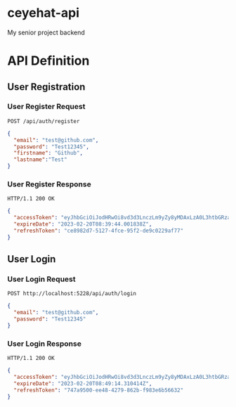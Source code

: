 # ceyehat-api
My senior project backend


# API Definition

## User Registration

### User Register Request
```http
POST /api/auth/register
```

```json
{
  "email": "test@github.com",
  "password": "Test12345",
  "firstname": "Github",
  "lastname":"Test"
}
```


### User Register Response
```http
HTTP/1.1 200 OK
```

```json
{
  "accessToken": "eyJhbGciOiJodHRwOi8vd3d3LnczLm9yZy8yMDAxLzA0L3htbGRzaWctbW9yZSNobWFjLXNoYTUxMiIsInR5cCI6IkpXVCJ9.eyJzdWIiOiI1NzQyMGQwMy1lOGIxLTRjOTctOTFkZC01ZTI3Mjk2YmFlNzEiLCJnaXZlbl9uYW1lIjoiR2l0aHViIiwiZmFtaWx5X25hbWUiOiJUZXN0IiwianRpIjoiODFjOWE1MjctYzdkZC00MTUwLTljNzctZTdhM2FiMzU2ZDc5IiwiZXhwIjoxNjc2ODgyMzg0LCJpc3MiOiJBZGVtQ0xLIiwiYXVkIjoiQWRlbUNMSyJ9.yD0rtDvkOW2Dlh4cDiDEYNoma5KX4CQd1fq2XXZlTCD1FGdFYjzYvPo4JcMffWVrsVj87anJomkSXxaYEwxtVQ",
  "expireDate": "2023-02-20T08:39:44.001838Z",
  "refreshToken": "ce8982d7-5127-4fce-95f2-de9c0229af77"
}
```

## User Login

### User Login Request

```http
POST http://localhost:5228/api/auth/login
```

```json
{
  "email": "test@github.com",
  "password": "Test12345"
}
```

### User Login Response

```http
HTTP/1.1 200 OK
```

```json
{
  "accessToken": "eyJhbGciOiJodHRwOi8vd3d3LnczLm9yZy8yMDAxLzA0L3htbGRzaWctbW9yZSNobWFjLXNoYTUxMiIsInR5cCI6IkpXVCJ9.eyJzdWIiOiI1NzQyMGQwMy1lOGIxLTRjOTctOTFkZC01ZTI3Mjk2YmFlNzEiLCJnaXZlbl9uYW1lIjoiR2l0aHViIiwiZmFtaWx5X25hbWUiOiJUZXN0IiwianRpIjoiMjA2YzFmZTctNjhiMi00Y2Y5LWE2MzktMzE1ZmRjZTgxNmRmIiwiZXhwIjoxNjc2ODgyOTU0LCJpc3MiOiJBZGVtQ0xLIiwiYXVkIjoiQWRlbUNMSyJ9.bMOqX_ulZSLVmoQr_mbj0D4NGYLv4Sgs3ozuuHQUITUQpqMe5dzjrvcvjV0Kelgb_QHapt7D6cf6GiuuakYZNg",
  "expireDate": "2023-02-20T08:49:14.310414Z",
  "refreshToken": "747a9500-ee48-4279-862b-f983e6b56632"
}
```








